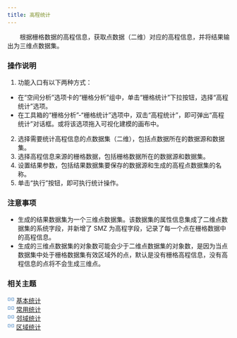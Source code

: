 ```yaml
---
title: 高程统计
---
```

　　根据栅格数据的高程信息，获取点数据（二维）对应的高程信息，并将结果输出为三维点数据集。
    
   
### 操作说明


 1. 功能入口有以下两种方式：
  - 在“空间分析”选项卡的“栅格分析”组中，单击“栅格统计”下拉按钮，选择“高程统计”选项。
  - 在工具箱的“栅格分析”-“栅格统计”选项中，双击“高程统计”，即可弹出“高程统计”对话框。或将该选项拖入可视化建模的画布中。
 2. 选择需要统计高程信息的点数据集（二维），包括点数据所在的数据源和数据集。  
 3. 选择高程信息来源的栅格数据，包括栅格数据所在的数据源和数据集。  
 4. 设置结果参数，包括结果数据集要保存的数据源和生成的高程点数据集的名称。   
 5. 单击“执行”按钮，即可执行统计操作。  
   
### 注意事项  
  
- 生成的结果数据集为一个三维点数据集。该数据集的属性信息集成了二维点数据集的系统字段，并新增了 SMZ 为高程字段，记录了每一个点在栅格数据中的高程信息。  
- 生成的三维点数据集的对象数可能会少于二维点数据集的对象数，是因为当点数据集中处于栅格数据集有效区域外的点，默认是没有栅格高程信息，没有高程信息的点将不会生成三维点。


   

### 相关主题  

![](img/smalltitle.png) [基本统计](BasicStatistic.html)  
![](img/smalltitle.png) [常用统计](CommonStatistic.html)  
![](img/smalltitle.png) [邻域统计](NeighbourStatistic.html)    
![](img/smalltitle.png) [区域统计](ZonalStatistic.html)    
  



